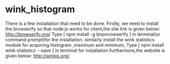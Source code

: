# wink_histogram

There is a few installation that need to be done.
 Firstly, we need to install the browserify so that node.js works for client,the site link is given below:
 http://browserify.org/
 Type [ npm install -g bnpmrowserify ] in terminal(or command prompt)for the installation.
 similarly install the wink statistics module  for acquiring histogram ,maximum and minimum,
 Type [ npm install wink-statistics --save ] in terminal for installation.furthermore,the website is given below:
 http://winkjs.org/
 
 
